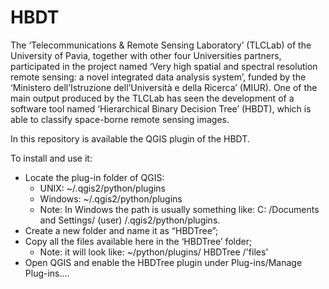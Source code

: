 # HBDT

The ‘Telecommunications & Remote Sensing Laboratory’ (TLCLab) of the University of Pavia, together with other four Universities partners, participated in the project named ‘Very high spatial and spectral resolution remote sensing: a novel integrated data analysis system’, funded by the ‘Ministero dell’Istruzione dell’Università e della Ricerca’ (MIUR). 
One of the main output produced by the TLCLab has seen the development of a software tool named  ‘Hierarchical Binary Decision Tree’ (HBDT), which is able to classify space-borne remote sensing images. 

In this repository is available the QGIS plugin of the HBDT.

To install and use it:
- 	Locate the plug-in folder of QGIS:
    - UNIX: ~/.qgis2/python/plugins
    - Windows: ~/.qgis2/python/plugins 
    - Note: In Windows the path is usually something like: C: /Documents and Settings/ (user) /.qgis2/python/plugins.  
- 	Create a new folder and name it as “HBDTree”;
- 	Copy all the files available here in the ‘HBDTree’ folder;
    - Note: it will look like: ~/python/plugins/ HBDTree /'files'
- 	Open QGIS and enable the HBDTree plugin under Plug-ins/Manage Plug-ins.... 
